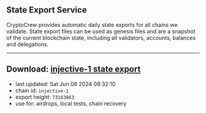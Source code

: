 ## State Export Service
CryptoCrew provides automatic daily state exports for all chains we validate. State export files can be used as genesis files and are a snapshot of the current blockchain state, including all validators, accounts, balances and delegations.

---
**Download: [injective-1 state export](https://dl-eu2.ccvalidators.com/SERVICE/injective/injective-1_export_73163863.json)**
---

- last updated: Sat Jun 08 2024 08:32:10
- chain id: `injective-1`
- export height: `73163863`
- use for: airdrops, local tests, chain recovery
